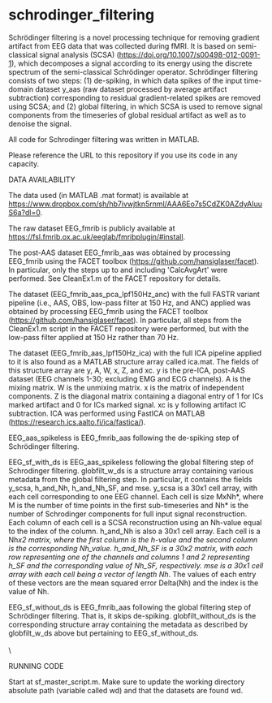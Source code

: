 # schrodinger_filtering

Schrödinger filtering is a novel processing technique for removing gradient artifact from EEG data that was collected during fMRI. It is based on semi-classical signal analysis (SCSA) (https://doi.org/10.1007/s00498-012-0091-1), which decomposes a signal according to its energy using the discrete spectrum of the semi-classical Schrödinger operator. Schrödinger filtering consists of two steps: (1) de-spiking, in which data spikes of the input time-domain dataset y_aas (raw dataset processed by average artifact subtraction) corresponding to residual gradient-related spikes are removed using SCSA; and (2) global filtering, in which SCSA is used to remove signal components from the timeseries of global residual artifact as well as to denoise the signal.

All code for Schrodinger filtering was written in MATLAB.

Please reference the URL to this repository if you use its code in any capacity.



DATA AVAILABILITY

The data used (in MATLAB .mat format) is available at https://www.dropbox.com/sh/hb7ivwjtkn5rnml/AAA6Eo7s5CdZK0AZdyAIuuS6a?dl=0.

The raw dataset EEG_fmrib is publicly available at https://fsl.fmrib.ox.ac.uk/eeglab/fmribplugin/#install.

The post-AAS dataset EEG_fmrib_aas was obtained by processing EEG_fmrib using the FACET toolbox (https://github.com/hansiglaser/facet). In particular, only the steps up to and including 'CalcAvgArt' were performed. See CleanEx1.m of the FACET repository for details.

The dataset (EEG_fmrib_aas_pca_lpf150Hz_anc) with the full FASTR variant pipeline (i.e., AAS, OBS, low-pass filter at 150 Hz, and ANC) applied was obtained by processing EEG_fmrib using the FACET toolbox (https://github.com/hansiglaser/facet). In particular, all steps from the CleanEx1.m script in the FACET repository were performed, but with the low-pass filter applied at 150 Hz rather than 70 Hz.

The dataset (EEG_fmrib_aas_lpf150Hz_ica) with the full ICA pipeline applied to it is also found as a MATLAB structure array called ica.mat. The fields of this structure array are y, A, W, x, Z, and xc. y is the pre-ICA, post-AAS dataset (EEG channels 1-30; excluding EMG and ECG channels). A is the mixing matrix. W is the unmixing matrix. x is the matrix of independent components. Z is the diagonal matrix containing a diagonal entry of 1 for ICs marked artifact and 0 for ICs marked signal. xc is y following artifact IC subtraction. ICA was performed using FastICA on MATLAB (https://research.ics.aalto.fi/ica/fastica/).

EEG_aas_spikeless is EEG_fmrib_aas following the de-spiking step of Schrödinger filtering.

EEG_sf_with_ds is EEG_aas_spikeless following the global filtering step of Schrodinger filtering. globfilt_w_ds is a structure array containing various metadata from the global filtering step. In particular, it contains the fields y_scsa, h_and_Nh, h_and_Nh_SF, and mse. y_scsa is a 30x1 cell array, with each cell corresponding to one EEG channel. Each cell is size MxNh*, where M is the number of time points in the first sub-timeseries and Nh* is the number of Schrodinger components for full input signal reconstruction. Each column of each cell is a SCSA reconstruction using an Nh-value equal to the index of the column. h_and_Nh is also a 30x1 cell array. Each cell is a Nh*x2 matrix, where the first column is the h-value and the second column is the corresponding Nh_value. h_and_Nh_SF is a 30x2 matrix, with each row representing one of the channels and columns 1 and 2 representing h_SF and the corresponding value of Nh_SF, respectively. mse is a 30x1 cell array with each cell being a vector of length Nh*. The values of each entry of these vectors are the mean squared error Delta(Nh) and the index is the value of Nh.

EEG_sf_without_ds is EEG_fmrib_aas following the global filtering step of Schrödinger filtering. That is, it skips de-spiking. globfilt_without_ds is the corresponding structure array containing the metadata as described by globfilt_w_ds above but pertaining to EEG_sf_without_ds.
\
\
\


RUNNING CODE

Start at sf_master_script.m. Make sure to update the working directory absolute path (variable called wd) and that the datasets are found wd.

